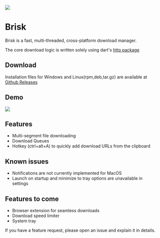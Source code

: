 <img align="center" src="https://i.im.ge/2023/02/13/aZ7l7W.logo-background.png">

# Brisk

Brisk is a fast, multi-threaded, cross-platform download manager. <p>
The core download logic is written solely using dart's [http package](https://pub.dev/packages/http)


## Download
Installation files for Windows and Linux(rpm,deb,tar.gz) are available at [Github Releases](https://github.com/AminBhst/brisk/releases/)

## Demo
<img align="center" src="https://i.im.ge/2023/02/25/7d6R9J.Brisk-Demo.gif">


## Features
- Multi-segment file downloading
- Download Queues
- Hotkey (ctrl+alt+A) to quickly add download URLs from the clipboard


## Known issues
- Notifications are not currently implemented for MacOS
- Launch on startup and minimize to tray options are unavailable in settings

## Features to come
- Browser extension for seamless downloads
- Download speed limiter
- System tray

If you have a feature request, please open an issue and explain it in details.
